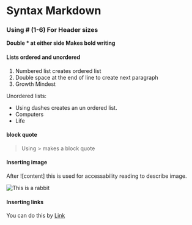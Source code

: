 # Syntax Markdown

### Using # (1-6) For Header sizes

**Double * at either side Makes bold writing**

#### Lists ordered and unordered

1. Numbered list creates ordered list
2. Double space at the end of line to create next paragraph
3. Growth Mindest

Unordered lists:  

- Using dashes creates an un ordered list.
- Computers
- Life

#### block quote

> Using > makes a block quote

#### Inserting image

After ![content] this is used for accessability reading to describe image.

![This is a rabbit](https://images.unsplash.com/photo-1679238757336-a001691abb5d?ixlib=rb-4.0.3&ixid=MnwxMjA3fDB8MHxlZGl0b3JpYWwtZmVlZHwxNHx8fGVufDB8fHx8&auto=format&fit=crop&w=500&q=60)

#### Inserting links

You can do this by [Link](https://unsplash.com/)
